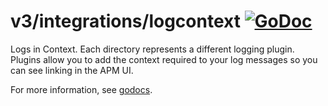 # v3/integrations/logcontext [![GoDoc](https://godoc.org/github.com/oldfritter/go-agent/v3/integrations/logcontext?status.svg)](https://godoc.org/github.com/oldfritter/go-agent/v3/integrations/logcontext)

Logs in Context.  Each directory represents a different logging plugin.
Plugins allow you to add the context required to your log messages so you can
see linking in the APM UI.

For more information, see
[godocs](https://godoc.org/github.com/oldfritter/go-agent/v3/integrations/logcontext).
